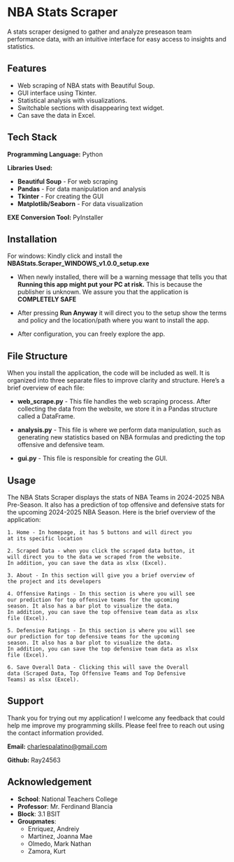
# NBA Stats Scraper

A stats scraper designed to gather and analyze preseason team performance data, with an intuitive interface for easy access to insights and statistics.


## Features

- Web scraping of NBA stats with Beautiful Soup.
- GUI interface using Tkinter.
- Statistical analysis with visualizations.
- Switchable sections with disappearing text widget.
- Can save the data in Excel.


## Tech Stack


**Programming Language:** Python

**Libraries Used:** 
- **Beautiful Soup** - For web scraping
- **Pandas** - For data manipulation and analysis
- **Tkinter** - For creating the GUI
- **Matplotlib/Seaborn** - For data visualization

**EXE Conversion Tool:** PyInstaller


## Installation

For windows: Kindly click and install the **NBAStats.Scraper_WINDOWS_v1.0.0_setup.exe**

- When newly installed, there will be a warning message that tells you that **Running this app might put your PC at risk.** This is because the publisher is unknown. We assure you that the application is **COMPLETELY SAFE**

- After pressing **Run Anyway** it will direct you to the setup show the terms and policy and the location/path where you want to install the app.

- After configuration, you can freely explore the app.
    
## File Structure

When you install the application, the code will be included as well. It is organized into three separate files to improve clarity and structure. Here’s a brief overview of each file:

- **web_scrape.py** - This file handles the web scraping process. After collecting the data from the website, we store it in a Pandas structure called a DataFrame.

- **analysis.py** -  This file is where we perform data manipulation, such as generating new statistics based on NBA formulas and predicting the top offensive and defensive team.

- **gui.py** -  This file is responsible for creating the GUI.
## Usage

The NBA Stats Scraper displays the stats of NBA Teams in 2024-2025 NBA Pre-Season. It also has a prediction of top offensive and defensive stats for the upcoming 2024-2025 NBA Season. Here is the brief overview of the application:

    1. Home - In homepage, it has 5 buttons and will direct you 
    at its specific location

    2. Scraped Data - when you click the scraped data button, it
    will direct you to the data we scraped from the website.
    In addition, you can save the data as xlsx (Excel).

    3. About - In this section will give you a brief overview of
    the project and its developers

    4. Offensive Ratings - In this section is where you will see
    our prediction for top offensive teams for the upcoming 
    season. It also has a bar plot to visualize the data.
    In addition, you can save the top offensive team data as xlsx
    file (Excel).

    5. Defensive Ratings - In this section is where you will see
    our prediction for top defensive teams for the upcoming 
    season. It also has a bar plot to visualize the data.
    In addition, you can save the top defensive team data as xlsx
    file (Excel).

    6. Save Overall Data - Clicking this will save the Overall
    data (Scraped Data, Top Offensive Teams and Top Defensive
    Teams) as xlsx (Excel).


## Support

Thank you for trying out my application! I welcome any feedback that could help me improve my programming skills. Please feel free to reach out using the contact information provided.

**Email:** charlespalatino@gmail.com

**Github:** Ray24563

## Acknowledgement
- **School**: National Teachers College
- **Professor**: Mr. Ferdinand Blancia
- **Block**: 3.1 BSIT
- **Groupmates**:
  - Enriquez, Andreiy
  - Martinez, Joanna Mae
  - Olmedo, Mark Nathan
  - Zamora, Kurt
